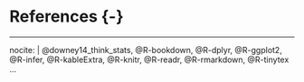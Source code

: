 

# References {-}




---
nocite: |
  @downey14_think_stats,
  @R-bookdown,
  @R-dplyr,
  @R-ggplot2,
  @R-infer,
  @R-kableExtra,
  @R-knitr,
  @R-readr,
  @R-rmarkdown,
  @R-tinytex
...
